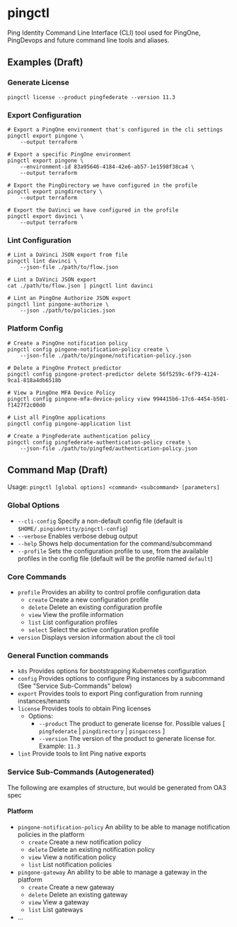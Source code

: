 # pingctl

Ping Identity Command Line Interface (CLI) tool used for PingOne, PingDevops and future command line tools and aliases.

## Examples (Draft)

### Generate License

```shell
pingctl license --product pingfederate --version 11.3
```

### Export Configuration

```shell
# Export a PingOne environment that's configured in the cli settings
pingctl export pingone \
    --output terraform
```

```shell
# Export a specific PingOne environment
pingctl export pingone \
    --environment-id 83a95646-4184-42e6-ab57-1e1598f38ca4 \
    --output terraform
```

```shell
# Export the PingDirectory we have configured in the profile
pingctl export pingdirectory \
    --output terraform
```

```shell
# Export the DaVinci we have configured in the profile
pingctl export davinci \
    --output terraform
```

### Lint Configuration

```shell
# Lint a DaVinci JSON export from file
pingctl lint davinci \
    --json-file ./path/to/flow.json
```

```shell
# Lint a DaVinci JSON export
cat ./path/to/flow.json | pingctl lint davinci
```

```shell
# Lint an PingOne Authorize JSON export
pingctl lint pingone-authorize \
    --json ./path/to/policies.json
```

### Platform Config

```shell
# Create a PingOne notification policy
pingctl config pingone-notification-policy create \
    --json-file ./path/to/pingone/notification-policy.json
```

```shell
# Delete a PingOne Protect predictor
pingctl config pingone-protect-predictor delete 56f5259c-6f79-4124-9ca1-818a4db6518b
```

```shell
# View a PingOne MFA Device Policy
pingctl config pingone-mfa-device-policy view 994415b6-17c6-4454-b501-f1427f2c00d0
```

```shell
# List all PingOne applications
pingctl config pingone-application list
```

```shell
# Create a PingFederate authentication policy
pingctl config pingfederate-authentication-policy create \
    --json-file ./path/to/pingfed/authentication-policy.json
```

## Command Map (Draft)

Usage: `pingctl [global options] <command> <subcommand> [parameters]`

### Global Options

- `--cli-config` Specify a non-default config file (default is `$HOME/.pingidentity/pingctl-config`)
- `--verbose` Enables verbose debug output
- `--help` Shows help documentation for the command/subcommand
- `--profile` Sets the configuration profile to use, from the available profiles in the config file (default will be the profile named `default`)

### Core Commands

- `profile` Provides an ability to control profile configuration data
  - `create` Create a new configuration profile
  - `delete` Delete an existing configuration profile
  - `view` View the profile information
  - `list` List configuration profiles
  - `select` Select the active configuration profile
- `version` Displays version information about the cli tool

### General Function commands

- `k8s` Provides options for bootstrapping Kubernetes configuration
- `config` Provides options to configure Ping instances by a subcommand (See "Service Sub-Commands" below)
- `export` Provides tools to export Ping configuration from running instances/tenants
- `license` Provides tools to obtain Ping licenses
  - Options:
    - `--product` The product to generate license for.  Possible values [ `pingfederate` | `pingdirectory` | `pingaccess` ]
    - `--version` The version of the product to generate license for.  Example: `11.3`
- `lint` Provide tools to lint Ping native exports

### Service Sub-Commands (Autogenerated)

The following are examples of structure, but would be generated from OA3 spec

#### Platform

- `pingone-notification-policy` An ability to be able to manage notification policies in the platform
  - `create` Create a new notification policy
  - `delete` Delete an existing notification policy
  - `view` View a notification policy
  - `list` List notification policies
- `pingone-gateway` An ability to be able to manage a gateway in the platform
  - `create` Create a new gateway
  - `delete` Delete an existing gateway
  - `view` View a gateway
  - `list` List gateways
- ...
